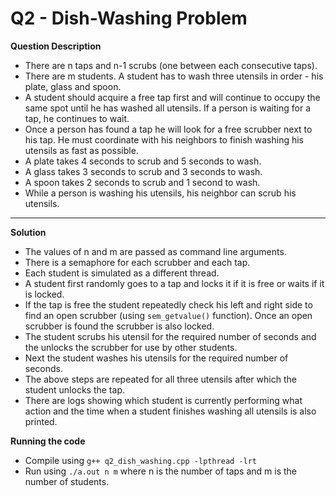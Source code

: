 # Q2 - Dish-Washing Problem
<b> Question Description </b>
- There are n taps and n-1 scrubs (one between each consecutive taps).
- There are m students. A student has to wash three utensils in order - his plate, glass and spoon.
- A student should acquire a free tap first and will  continue to occupy the same spot until he has washed all utensils. If a person is waiting for a tap, he continues to wait.
- Once a person has found a tap he will look for a free scrubber next to his tap. He must coordinate with his neighbors to finish washing his utensils as fast as possible.
- A plate takes 4 seconds to scrub and 5 seconds to wash.
- A glass takes 3 seconds to scrub and 3 seconds to wash.
- A spoon takes 2 seconds to scrub and 1 second to wash.
- While a person is washing his utensils, his neighbor can scrub his utensils.

***

<b> Solution </b>
- The values of n and m are passed as command line arguments.
- There is a semaphore for each scrubber and each tap.
- Each student is simulated as a different thread.
- A student first randomly goes to a tap and locks it if it is free or waits if it is locked.
- If the tap is free the student repeatedly check his left and right side to find an open scrubber (using ```sem_getvalue()``` function). Once an open scrubber is found the scrubber is also locked.
- The student scrubs his utensil for the required number of seconds and the unlocks the scrubber for use by other students.
- Next the student washes his utensils for the required number of seconds.
- The above steps are repeated for all three utensils after which the student unlocks the tap.
- There are logs showing which student is currently performing what action and the time when a student finishes washing all utensils is also printed.

<b> Running the code </b>
- Compile using ```g++ q2_dish_washing.cpp -lpthread -lrt```
- Run using ```./a.out n m``` where n is the number of taps and m is the number of students.

